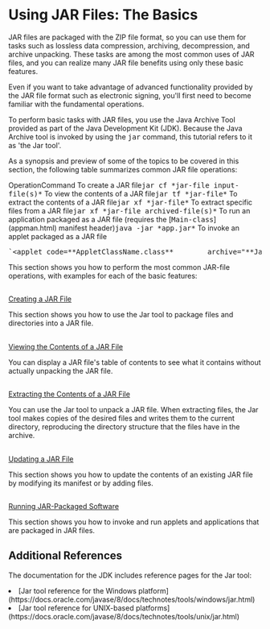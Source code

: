 
# Using JAR Files: The Basics

JAR files are packaged with the ZIP file format, so you can use them for tasks such as lossless data compression, archiving, decompression, and archive unpacking. These tasks are among the most common uses of JAR files, and you can realize many JAR file benefits using only these basic features.

Even if you want to take advantage of advanced functionality provided by the JAR file format such as electronic signing, you'll first need to become familiar with the fundamental operations.

To perform basic tasks with JAR files, you use the Java Archive Tool provided as part of the Java Development Kit (JDK). Because the Java Archive tool is invoked by using the <tt>jar</tt> command, this tutorial refers to it as 'the Jar tool'.

As a synopsis and preview of some of the topics to be covered in this section, the following table summarizes common JAR file operations:
<th id="h1">Operation</th><th id="h2">Command</th>
<td headers="h1">To create a JAR file</td><td headers="h2"><tt>jar cf *jar-file input-file(s)*</tt></td>
<td headers="h1">To view the contents of a JAR file</td><td headers="h2"><tt>jar tf *jar-file*</tt></td>
<td headers="h1">To extract the contents of a JAR file</td><td headers="h2"><tt>jar xf *jar-file*</tt></td>
<td headers="h1">To extract specific files from a JAR file</td><td headers="h2"><tt>jar xf *jar-file archived-file(s)*</tt></td>
<td headers="h1">To run an application packaged as a JAR file (requires the [<tt>Main-class</tt>](appman.html) manifest header)</td><td headers="h2" valign="middle"><tt>java -jar *app.jar*</tt></td>
<td headers="h1">To invoke an applet packaged as a JAR file</td><td headers="h2" valign="middle"><pre>`&lt;applet code=**AppletClassName.class**        archive="**JarFileName.jar**"        width=**width** height=**height**&gt;&lt;/applet&gt;`</pre></td>

This section shows you how to perform the most common JAR-file operations, with examples for each of the basic features:

## 
[Creating a JAR File](build.html)

This section shows you how to use the Jar tool to package files and directories into a JAR file.

## 
[Viewing the Contents of a JAR File](view.html)

You can display a JAR file's table of contents to see what it contains without actually unpacking the JAR file.

## 
[Extracting the Contents of a JAR File](unpack.html)

You can use the Jar tool to unpack a JAR file. When extracting files, the Jar tool makes copies of the desired files and writes them to the current directory, reproducing the directory structure that the files have in the archive.

## 
[Updating a JAR File](update.html)

This section shows you how to update the contents of an existing JAR file by modifying its manifest or by adding files.

## 
[Running JAR-Packaged Software](run.html)

This section shows you how to invoke and run applets and applications that are packaged in JAR files.

## Additional References

The documentation for the JDK includes reference pages for the Jar tool:

<li>
[Jar tool reference for the Windows platform](https://docs.oracle.com/javase/8/docs/technotes/tools/windows/jar.html)</li>
<li>
[Jar tool reference for UNIX-based platforms](https://docs.oracle.com/javase/8/docs/technotes/tools/unix/jar.html)</li>
